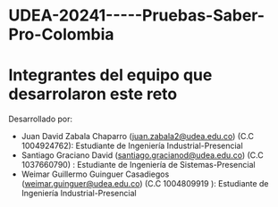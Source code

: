 # UDEA-20241-----Pruebas-Saber-Pro-Colombia

# Integrantes del equipo que desarrolaron este reto 

 Desarrollado por:
-  Juan David Zabala Chaparro (juan.zabala2@udea.edu.co) (C.C 1004924762): Estudiante de Ingeniería Industrial-Presencial 
-  Santiago Graciano David (santiago.gracianod@udea.edu.co) (C.C 1037660790) : Estudiante de Ingeniería de Sistemas-Presencial
-  Weimar Guillermo Guinguer Casadiegos (weimar.guinguer@udea.edu.co) (C.C 1004809919 ): Estudiante de Ingeniería Industrial-Presencial
